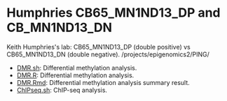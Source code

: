 Humphries CB65_MN1ND13_DP and CB_MN1ND13_DN
========
Keith Humphries's lab: CB65_MN1ND13_DP (double positive) vs CB65_MN1ND13_DN (double negative).
/projects/epigenomics2/PING/       

* [DMR.sh](./DMR.sh): Differential methylation analysis.       
* [DMR.R](./DMR.R): Differential methylation analysis.       
* [DMR.Rmd](./DMR.md): Differential methylation analysis summary result.     
* [ChIPseq.sh](./ChIPseq.sh): ChIP-seq analysis.
